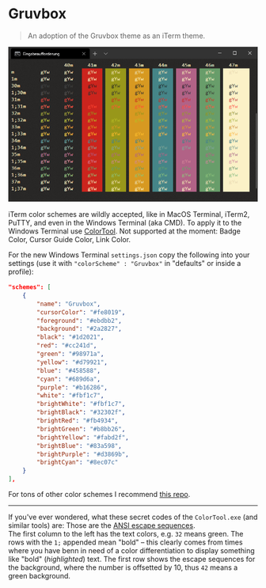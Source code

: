 # Gruvbox

> An adoption of the Gruvbox theme as an iTerm theme.

![gruvbox display](gruvbox-colortool-display.png)

iTerm color schemes are wildly accepted, like in MacOS Terminal, iTerm2, PuTTY, and even in the Windows Terminal (aka CMD).
To apply it to the Windows Terminal use [ColorTool](https://github.com/microsoft/terminal/tree/master/src/tools/ColorTool).
Not supported at the moment: Badge Color, Cursor Guide Color, Link Color.

For the new Windows Terminal `settings.json` copy the following into your settings (use it with `"colorScheme" : "Gruvbox"` in "defaults" or inside a profile):
```json
"schemes": [
	{
		"name": "Gruvbox",
		"cursorColor": "#fe8019",
		"foreground": "#ebdbb2",
		"background": "#2a2827",
		"black": "#1d2021",
		"red": "#cc241d",
		"green": "#98971a",
		"yellow": "#d79921",
		"blue": "#458588",
		"cyan": "#689d6a",
		"purple": "#b16286",
		"white": "#fbf1c7",
		"brightWhite": "#fbf1c7",
		"brightBlack": "#32302f",
		"brightRed": "#fb4934",
		"brightGreen": "#b8bb26",
		"brightYellow": "#fabd2f",
		"brightBlue": "#83a598",
		"brightPurple": "#d3869b",
		"brightCyan": "#8ec07c"
	}
],
```

For tons of other color schemes I recommend [this repo](https://github.com/mbadolato/iTerm2-Color-Schemes).

---

If you've ever wondered, what these secret codes of the `ColorTool.exe` (and similar tools) are: Those are the [ANSI escape sequences](https://bluesock.org/~willkg/dev/ansi.html).  
The first column to the left has the text colors, e.g. `32` means green. The rows with the `1;` appended mean "bold" – this clearly comes from times where you have benn in need of a color differentiation to display something like "bold" (_highlighted_) text. The first row shows the escape sequences for the background, where the number is offsetted by 10, thus `42` means a green background.